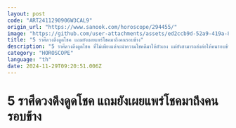 ```yaml
---
layout: post
code: "ART2411290906W3CAL9"
origin_url: "https://www.sanook.com/horoscope/294455/"
image: "https://github.com/user-attachments/assets/ed2ccb9d-52a9-419a-8711-94d45d38bc36"
title: "5 ราศีดวงดึงดูดโชค แถมยังเผยแพร่โชคมาถึงคนรอบข้าง"
description: "5 ราศีดวงดึงดูดโชค ที่ไม่เพียงแต่จะนำความโชคดีมาให้ตัวเอง แต่ยังสามารถส่งต่อให้คนรอบข้างได้อีกด้วย"
category: "HOROSCOPE"
language: "th"
date: 2024-11-29T09:20:51.006Z
---
```


# 5 ราศีดวงดึงดูดโชค แถมยังเผยแพร่โชคมาถึงคนรอบข้าง